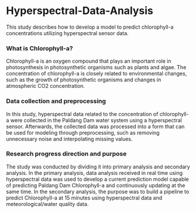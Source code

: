 # Hyperspectral-Data-Analysis
This study describes how to develop a model to predict chlorophyll-a concentrations utilizing hyperspectral sensor data.

### What is Chlorophyll-a?
Chlorophyll-a is an oxygen compound that plays an important role in photosynthesis in photosynthetic organisms such as plants and algae. The concentration of chlorophyll-a is closely related to environmental changes, such as the growth of photosynthetic organisms and changes in atmospheric CO2 concentration.

### Data collection and preprocessing
In this study, hyperspectral data related to the concentration of chlorophyll-a were collected in the Paldang Dam water system using a hyperspectral sensor. Afterwards, the collected data was processed into a form that can be used for modeling through preprocessing, such as removing unnecessary noise and interpolating missing values.

### Research progress direction and purpose
The study was conducted by dividing it into primary analysis and secondary analysis. In the primary analysis, data analysis received in real time using hyperspectral data was used to develop a current prediction model capable of predicting Paldang Dam Chlorophyll-a and continuously updating at the same time. In the secondary analysis, the purpose was to build a pipeline to predict Chlorophyll-a at 15 minutes using hyperspectral data and meteorological/water quality data.
